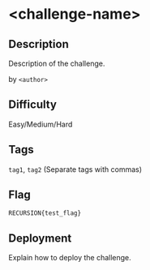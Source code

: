 # \<challenge-name>

## Description

Description of the challenge.

by `<author>`

## Difficulty

Easy/Medium/Hard

## Tags

`tag1`, `tag2` (Separate tags with commas)

## Flag

`RECURSION{test_flag}`

## Deployment

Explain how to deploy the challenge.

